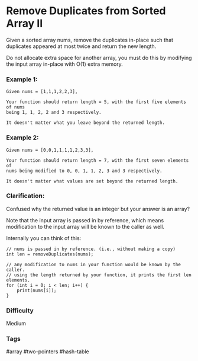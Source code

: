 # Remove Duplicates from Sorted Array II

Given a sorted array nums, remove the duplicates in-place such that duplicates
appeared at most twice and return the new length.

Do not allocate extra space for another array, you must do this by modifying
the input array in-place with O(1) extra memory.

### Example 1:

```
Given nums = [1,1,1,2,2,3],

Your function should return length = 5, with the first five elements of nums
being 1, 1, 2, 2 and 3 respectively.

It doesn't matter what you leave beyond the returned length.
```

### Example 2:

```
Given nums = [0,0,1,1,1,1,2,3,3],

Your function should return length = 7, with the first seven elements of
nums being modified to 0, 0, 1, 1, 2, 3 and 3 respectively.

It doesn't matter what values are set beyond the returned length.
```

### Clarification:

Confused why the returned value is an integer but your answer is an array?

Note that the input array is passed in by reference, which means
modification to the input array will be known to the caller as well.

Internally you can think of this:

```
// nums is passed in by reference. (i.e., without making a copy)
int len = removeDuplicates(nums);

// any modification to nums in your function would be known by the caller.
// using the length returned by your function, it prints the first len elements.
for (int i = 0; i < len; i++) {
    print(nums[i]);
}
```

### Difficulty

Medium

### Tags

#array #two-pointers #hash-table
